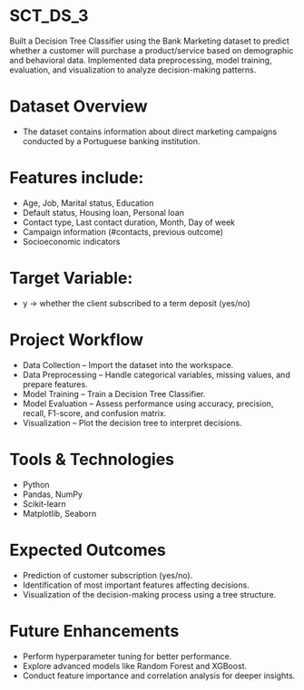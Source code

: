 # SCT_DS_3
Built a Decision Tree Classifier using the Bank Marketing dataset to predict whether a customer will purchase a product/service based on demographic and behavioral data. Implemented data preprocessing, model training, evaluation, and visualization to analyze decision-making patterns.
# Dataset Overview
- The dataset contains information about direct marketing campaigns conducted by a Portuguese banking institution.
# Features include:
- Age, Job, Marital status, Education
- Default status, Housing loan, Personal loan
- Contact type, Last contact duration, Month, Day of week
- Campaign information (#contacts, previous outcome)
- Socioeconomic indicators
# Target Variable:
- y → whether the client subscribed to a term deposit (yes/no)
# Project Workflow
- Data Collection – Import the dataset into the workspace.
- Data Preprocessing – Handle categorical variables, missing values, and prepare features.
- Model Training – Train a Decision Tree Classifier.
- Model Evaluation – Assess performance using accuracy, precision, recall, F1-score, and confusion matrix.
- Visualization – Plot the decision tree to interpret decisions.
# Tools & Technologies
- Python
- Pandas, NumPy
- Scikit-learn
- Matplotlib, Seaborn
# Expected Outcomes
- Prediction of customer subscription (yes/no).
- Identification of most important features affecting decisions.
- Visualization of the decision-making process using a tree structure.
# Future Enhancements
- Perform hyperparameter tuning for better performance.
- Explore advanced models like Random Forest and XGBoost.
- Conduct feature importance and correlation analysis for deeper insights.
